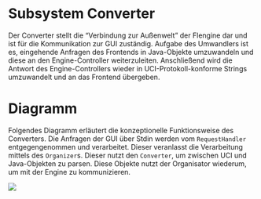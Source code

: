 # Subsystem Converter

Der Converter stellt die “Verbindung zur Außenwelt” der Flengine dar und ist für die Kommunikation zur GUI zuständig. Aufgabe des Umwandlers ist es, eingehende Anfragen des Frontends in Java-Objekte umzuwandeln und diese an den Engine-Controller weiterzuleiten. Anschließend wird die Antwort des Engine-Controllers wieder in UCI-Protokoll-konforme Strings umzuwandelt und an das Frontend übergeben.

# Diagramm

Folgendes Diagramm erläutert die konzeptionelle Funktionsweise des Converters. Die Anfragen der GUI über Stdin werden vom `RequestHandler` entgegengenommen und verarbeitet. Dieser veranlasst die Verarbeitung mittels des `Organizer`s. Dieser nutzt den `Converter`, um zwischen UCI und Java-Objekten zu parsen. Diese Objekte nutzt der Organisator wiederum, um mit der Engine zu kommunizieren.

![](./attachments/Anfragenhandling.png)